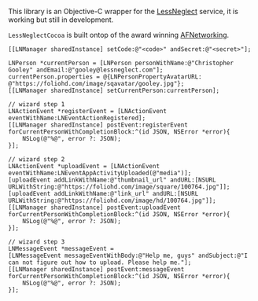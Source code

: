 This library is an Objective-C wrapper for the [LessNeglect](http://lessneglect.com) service, it is working but still in development.

`LessNeglectCocoa` is built ontop of the award winning [AFNetworking](https://github.com/AFNetworking/AFNetworking).

```obj-c
[[LNManager sharedInstance] setCode:@"<code>" andSecret:@"<secret>"];

LNPerson *currentPerson = [LNPerson personWithName:@"Christopher Gooley" andEmail:@"gooley@lessneglect.com"];
currentPerson.properties = @{LNPersonPropertyAvatarURL: @"https://foliohd.com/image/sqavatar/gooley.jpg"};
[[LNManager sharedInstance] setCurrentPerson:currentPerson];

// wizard step 1
LNActionEvent *registerEvent = [LNActionEvent eventWithName:LNEventActionRegistered];
[[LNManager sharedInstance] postEvent:registerEvent forCurrentPersonWithCompletionBlock:^(id JSON, NSError *error){
    NSLog(@"%@", error ?: JSON);
}];

// wizard step 2
LNActionEvent *uploadEvent = [LNActionEvent eventWithName:LNEventAppActivityUploaded(@"media")];
[uploadEvent addLinkWithName:@"thumbnail_url" andURL:[NSURL URLWithString:@"https://foliohd.com/image/square/100764.jpg"]];
[uploadEvent addLinkWithName:@"link_url" andURL:[NSURL URLWithString:@"https://foliohd.com/image/hd/100764.jpg"]];
[[LNManager sharedInstance] postEvent:uploadEvent forCurrentPersonWithCompletionBlock:^(id JSON, NSError *error){
    NSLog(@"%@", error ?: JSON);
}];

// wizard step 3
LNMessageEvent *messageEvent =
[LNMessageEvent messageEventWithBody:@"Help me, guys" andSubject:@"I can not figure out how to upload. Please help me."];
[[LNManager sharedInstance] postEvent:messageEvent forCurrentPersonWithCompletionBlock:^(id JSON, NSError *error){
    NSLog(@"%@", error ?: JSON);
}];
```